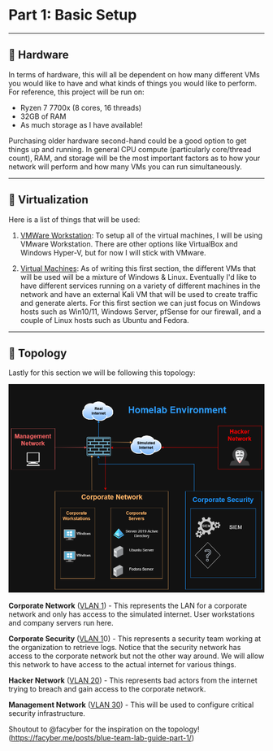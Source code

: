 # **Part 1: Basic Setup**

------

## 🔹 Hardware

In terms of hardware, this will all be dependent on how many different VMs you would like to have and what kinds of things you would like to perform. For reference, this project will be run on:

* Ryzen 7 7700x (8 cores, 16 threads) 
* 32GB of RAM
* As much storage as I have available!

Purchasing older hardware second-hand could be a good option to get things up and running. In general CPU compute (particularly core/thread count), RAM, and storage will be the most important factors as to how your network will perform and how many VMs you can run simultaneously. 

------

## 🔹 Virtualization

Here is a list of things that will be used:

1. <u>VMWare Workstation</u>: To setup all of the virtual machines, I will be using VMware Workstation. There are other options like VirtualBox and Windows Hyper-V, but for now I will stick with VMware.  

2. <u>Virtual Machines</u>: As of writing this first section, the different VMs that will be used will be a mixture of Windows & Linux. Eventually I'd like to have different services running on a variety of different machines in the network and have an external Kali VM that will be used to create traffic and generate alerts. For this first section we can just focus on Windows hosts such as Win10/11, Windows Server, pfSense for our firewall, and a couple of Linux hosts such as Ubuntu and Fedora.  

------

## 🔹 Topology

Lastly for this section we will be following this topology:

![topology map](https://github.com/alexh200/blue-team-homelab/blob/main/basic-setup/topology.png?raw=true)

**Corporate Network** (<u>VLAN 1</u>) - This represents the LAN for a corporate network and only has access to the simulated internet. User workstations and company servers run here.

**Corporate Security** (<u>VLAN 1</u>0) - This represents a security team working at the organization to retrieve logs. Notice that the security network has access to the corporate network but not the other way around. We will allow this network to have access to the actual internet for various things.

**Hacker Network** (<u>VLAN 20</u>) - This represents bad actors from the internet trying to breach and gain access to the corporate network.

**Management Network** (<u>VLAN 30</u>) - This will be used to configure critical security infrastructure.

Shoutout to @facyber for the inspiration on the topology! (https://facyber.me/posts/blue-team-lab-guide-part-1/)